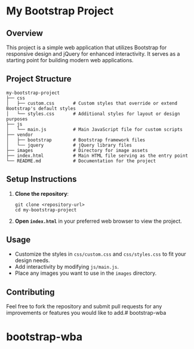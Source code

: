 # My Bootstrap Project

## Overview
This project is a simple web application that utilizes Bootstrap for responsive design and jQuery for enhanced interactivity. It serves as a starting point for building modern web applications.

## Project Structure
```
my-bootstrap-project
├── css
│   ├── custom.css       # Custom styles that override or extend Bootstrap's default styles
│   └── styles.css       # Additional styles for layout or design purposes
├── js
│   └── main.js          # Main JavaScript file for custom scripts
├── vendor
│   ├── bootstrap        # Bootstrap framework files
│   └── jquery           # jQuery library files
├── images               # Directory for image assets
├── index.html           # Main HTML file serving as the entry point
└── README.md            # Documentation for the project
```

## Setup Instructions
1. **Clone the repository**:
   ```
   git clone <repository-url>
   cd my-bootstrap-project
   ```

2. **Open `index.html`** in your preferred web browser to view the project.

## Usage
- Customize the styles in `css/custom.css` and `css/styles.css` to fit your design needs.
- Add interactivity by modifying `js/main.js`.
- Place any images you want to use in the `images` directory.

## Contributing
Feel free to fork the repository and submit pull requests for any improvements or features you would like to add.# bootstrap-wba
# bootstrap-wba
